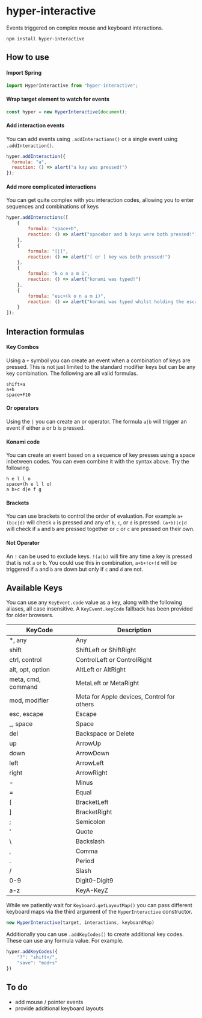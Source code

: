 # hyper-interactive
Events triggered on complex mouse and keyboard interactions.

    npm install hyper-interactive

## How to use

#### Import Spring

```js
import HyperInteractive from "hyper-interactive";
```

#### Wrap target element to watch for events

```js
const hyper = new HyperInteractive(document);
```

#### Add interaction events

You can add events using `.addInteractions()` or a single event using `.addInteraction()`.

```js
hyper.addInteraction({
  formula: "a",
  reaction: () => alert("a key was pressed!")
});
```

#### Add more complicated interactions

You can get quite complex with you interaction codes, allowing you to enter sequences and combinations of keys

```js
hyper.addInteractions([
	{
		formula: "space+b",
		reaction: () => alert("spacebar and b keys were both pressed!")
	},
	{
		formula: "[|]",
		reaction: () => alert("[ or ] key was both pressed!")
	},
	{
		formula: "k o n a m i",
		reaction: () => alert("konami was typed!")
	},
	{
		formula: "esc+(k o n a m i)",
		reaction: () => alert("konami was typed whilst holding the escape key!")
	}
]);
```

## Interaction formulas

#### Key Combos

Using a `+` symbol you can create an event when a combination of keys are pressed. This is not just limited to the standard modifier keys but can be any key combination. The following are all valid formulas.

```
shift+a
a+b
space+F10
```

#### Or operators

Using the `|` you can create an or operator. The formula `a|b` will trigger an event if either a or b is pressed.

#### Konami code

You can create an event based on a sequence of key presses using a space ` ` inbetween codes. You can even combine it with the syntax above. Try the following.

```
h e l l o
space+(h e l l o)
a b+c d|e f g
```

#### Brackets

You can use brackets to control the order of evaluation.
For example `a+(b|c|d)` will check `a` is pressed and any of `b`, `c`, or `d` is pressed.
`(a+b)|c|d` will check if `a` and `b` are pressed together or `c` or `c` are pressed on their own.

#### Not Operator

An `!` can be used to exclude keys. `!(a|b)` will fire any time a key is pressed that is not `a` or `b`. You could use this in combination, `a+b+!c+!d` will be triggered if `a` and `b` are down but only if `c` and `d` are not.

## Available Keys

You can use any `KeyEvent.code` value as a key, along with the following aliases, all case insensitive. A `KeyEvent.keyCode` fallback has been provided for older browsers.

| KeyCode | Description |
| ----------- | ----------- |
| *, any | Any |
| shift | ShiftLeft or ShiftRight |
| ctrl, control | ControlLeft or ControlRight |
| alt, opt, option | AltLeft or AltRight |
| meta, cmd, command | MetaLeft or MetaRight |
| mod, modifier | Meta for Apple devices, Control for others |
| esc, escape | Escape |
| _, space | Space |
| del | Backspace or Delete |
| up | ArrowUp |
| down | ArrowDown |
| left | ArrowLeft |
| right | ArrowRight |
| - | Minus |
| = | Equal |
| [ | BracketLeft |
| ] | BracketRight |
| ; | Semicolon |
| ' | Quote |
| \ | Backslash |
| , | Comma |
| . | Period |
| / | Slash |
| 0-9 | Digit0-Digit9 |
| a-z | KeyA-KeyZ |

While we patiently wait for `Keyboard.getLayoutMap()` you can pass different keyboard maps via the third argument of the `HyperInteractive` constructor.

```js
new HyperInteractive(target, interactions, keyboardMap)
```

Additionally you can use `.addKeyCodes()` to create additional key codes. These can use any formula value. For example.

```js
hyper.addKeyCodes({
    "?": "shift+/",
    "save": "mod+s"
})
```

## To do

- add mouse / pointer events
- provide additional keyboard layouts